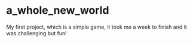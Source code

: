 # a_whole_new_world

My first project, which is a simple game, it took me a week to finish and it was challenging but fun!
